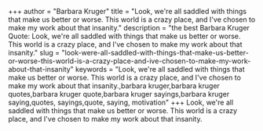+++
author = "Barbara Kruger"
title = "Look, we're all saddled with things that make us better or worse. This world is a crazy place, and I've chosen to make my work about that insanity."
description = "the best Barbara Kruger Quote: Look, we're all saddled with things that make us better or worse. This world is a crazy place, and I've chosen to make my work about that insanity."
slug = "look-were-all-saddled-with-things-that-make-us-better-or-worse-this-world-is-a-crazy-place-and-ive-chosen-to-make-my-work-about-that-insanity"
keywords = "Look, we're all saddled with things that make us better or worse. This world is a crazy place, and I've chosen to make my work about that insanity.,barbara kruger,barbara kruger quotes,barbara kruger quote,barbara kruger sayings,barbara kruger saying,quotes, sayings,quote, saying, motivation"
+++
Look, we're all saddled with things that make us better or worse. This world is a crazy place, and I've chosen to make my work about that insanity.
